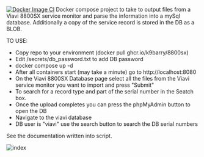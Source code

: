 [![Docker Image CI](https://github.com/k9barry/8800SX/actions/workflows/docker-image.yml/badge.svg)](https://github.com/k9barry/8800SX/actions/workflows/docker-image.yml)
Docker compose project to take to output files from a Viavi 8800SX service monitor
and parse the information into a mySql database. Additionally a copy of the 
service record is stored in the DB as a BLOB.

TO USE: 
- Copy repo to your environment (docker pull ghcr.io/k9barry/8800sx)
- Edit /secrets/db_password.txt to add DB password
- docker compose up -d
- After all containers start (may take a minute) go to http://localhost:8080
- On the Viavi 8800SX Database page select all the files from the Viavi service monitor 
you want to import and press "Submit"
- To search for a record type and part of the serial number in the Seatch box.
- Once the upload completes you can press the phpMyAdmin button to open the DB
- Navigate to the viavi database
- DB user is "viavi" use the search button to search the DB serial numbers

See the  documentation written into script.

![index](https://github.com/k9barry/8800SX/assets/16656369/0c9ba0b5-dd22-4f9d-a76a-404b8d11aaaa)
